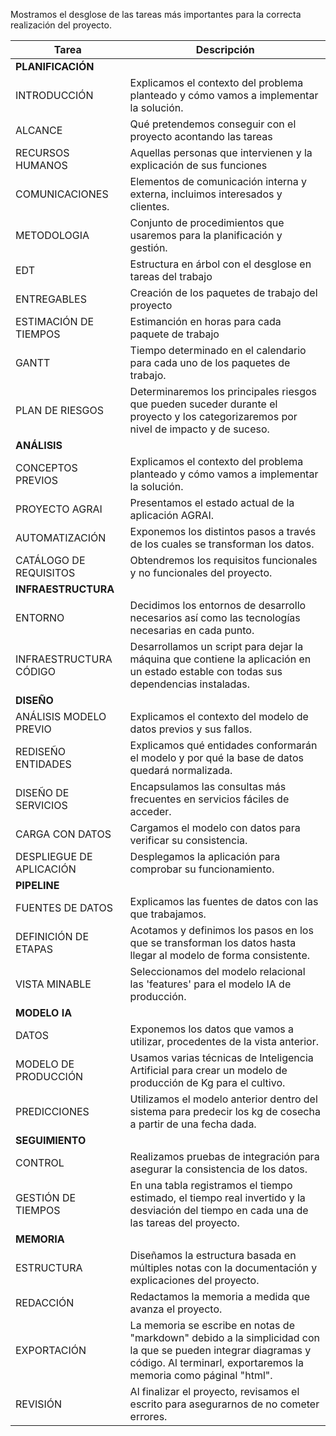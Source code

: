 Mostramos el desglose de las tareas más importantes para la correcta realización del proyecto.

Tarea | Descripción
------------ | ------------
**PLANIFICACIÓN** |
	INTRODUCCIÓN | Explicamos el contexto del problema planteado y cómo vamos a implementar la solución.
	ALCANCE | Qué pretendemos conseguir con el proyecto acontando las tareas
	RECURSOS HUMANOS | Aquellas personas que intervienen y la explicación de sus funciones
	COMUNICACIONES | Elementos de comunicación interna y externa, incluimos interesados y clientes.
	METODOLOGIA | Conjunto de procedimientos que usaremos para la planificación y gestión.
	EDT | Estructura en árbol con el desglose en tareas del trabajo
	ENTREGABLES | Creación de los paquetes de trabajo del proyecto
	ESTIMACIÓN DE TIEMPOS | Estimanción en horas para cada paquete de trabajo
	GANTT | Tiempo determinado en el calendario para cada uno de los paquetes de trabajo.
	PLAN DE RIESGOS | Determinaremos los principales riesgos que pueden suceder durante el proyecto y los categorizaremos por nivel de impacto y de suceso.
**ANÁLISIS** |
	CONCEPTOS PREVIOS | Explicamos el contexto del problema planteado y cómo vamos a implementar la solución.
	PROYECTO AGRAI | Presentamos el estado actual de la aplicación AGRAI.
	AUTOMATIZACIÓN | Exponemos los distintos pasos a través de los cuales se transforman los datos.
	CATÁLOGO DE REQUISITOS | Obtendremos los requisitos funcionales y no funcionales del proyecto.
**INFRAESTRUCTURA** |
	ENTORNO | Decidimos los entornos de desarrollo necesarios así como las tecnologías necesarias en cada punto.
	INFRAESTRUCTURA CÓDIGO | Desarrollamos un script para dejar la máquina que contiene la aplicación en un estado estable con todas sus dependencias instaladas.
**DISEÑO** |
	ANÁLISIS MODELO PREVIO | Explicamos el contexto del modelo de datos previos y sus fallos.
	REDISEÑO ENTIDADES | Explicamos qué entidades conformarán el modelo y por qué la base de datos quedará normalizada.
	DISEÑO DE SERVICIOS | Encapsulamos las consultas más frecuentes en servicios fáciles de acceder.
	CARGA CON DATOS | Cargamos el modelo con datos para verificar su consistencia.
	DESPLIEGUE DE APLICACIÓN | Desplegamos la aplicación para comprobar su funcionamiento.
**PIPELINE** | 
	FUENTES DE DATOS | Explicamos las fuentes de datos con las que trabajamos.
	DEFINICIÓN DE ETAPAS | Acotamos y definimos los pasos en los que se transforman los datos hasta llegar al modelo de forma consistente.
	VISTA MINABLE | Seleccionamos del modelo relacional las 'features' para el modelo IA de producción.
**MODELO IA** | 
	DATOS | Exponemos los datos que vamos a utilizar, procedentes de la vista anterior.
	MODELO DE PRODUCCIÓN | Usamos varias técnicas de Inteligencia Artificial para crear un modelo de producción de Kg para el cultivo.
	PREDICCIONES| Utilizamos el modelo anterior dentro del sistema para predecir los kg de cosecha a partir de una fecha dada.
**SEGUIMIENTO** |
	CONTROL | Realizamos pruebas de integración para asegurar la consistencia de los datos.
	GESTIÓN DE TIEMPOS | En una tabla registramos el tiempo estimado, el tiempo real invertido y la desviación del tiempo en cada una de las tareas del proyecto.
**MEMORIA** |
	ESTRUCTURA | Diseñamos la estructura basada en múltiples notas con la documentación y explicaciones del proyecto. 
	REDACCIÓN | Redactamos la memoria a medida que avanza el proyecto.
	EXPORTACIÓN | La memoria se escribe en notas de "markdown" debido a la simplicidad con la que se pueden integrar diagramas y código. Al terminarl, exportaremos la memoria como páginal "html".
	REVISIÓN | Al finalizar el proyecto, revisamos el escrito para asegurarnos de no cometer errores.

